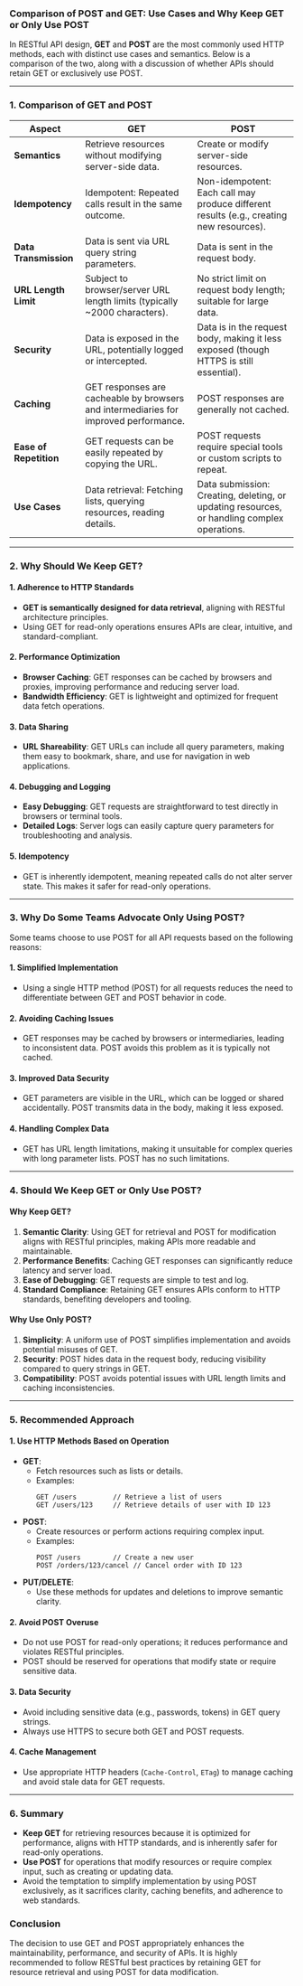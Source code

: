 ### **Comparison of POST and GET: Use Cases and Why Keep GET or Only Use POST**

In RESTful API design, **GET** and **POST** are the most commonly used HTTP methods, each with distinct use cases and semantics. Below is a comparison of the two, along with a discussion of whether APIs should retain GET or exclusively use POST.

---

### **1. Comparison of GET and POST**

| **Aspect**          | **GET**                                                                                     | **POST**                                                                                     |
|---------------------|---------------------------------------------------------------------------------------------|---------------------------------------------------------------------------------------------|
| **Semantics**       | Retrieve resources without modifying server-side data.                                       | Create or modify server-side resources.                                                     |
| **Idempotency**     | Idempotent: Repeated calls result in the same outcome.                                       | Non-idempotent: Each call may produce different results (e.g., creating new resources).     |
| **Data Transmission** | Data is sent via URL query string parameters.                                               | Data is sent in the request body.                                                           |
| **URL Length Limit** | Subject to browser/server URL length limits (typically ~2000 characters).                    | No strict limit on request body length; suitable for large data.                            |
| **Security**         | Data is exposed in the URL, potentially logged or intercepted.                              | Data is in the request body, making it less exposed (though HTTPS is still essential).      |
| **Caching**          | GET responses are cacheable by browsers and intermediaries for improved performance.         | POST responses are generally not cached.                                                    |
| **Ease of Repetition** | GET requests can be easily repeated by copying the URL.                                     | POST requests require special tools or custom scripts to repeat.                            |
| **Use Cases**        | Data retrieval: Fetching lists, querying resources, reading details.                        | Data submission: Creating, deleting, or updating resources, or handling complex operations. |

---

### **2. Why Should We Keep GET?**

#### **1. Adherence to HTTP Standards**
- **GET is semantically designed for data retrieval**, aligning with RESTful architecture principles.
- Using GET for read-only operations ensures APIs are clear, intuitive, and standard-compliant.

#### **2. Performance Optimization**
- **Browser Caching**: GET responses can be cached by browsers and proxies, improving performance and reducing server load.
- **Bandwidth Efficiency**: GET is lightweight and optimized for frequent data fetch operations.

#### **3. Data Sharing**
- **URL Shareability**: GET URLs can include all query parameters, making them easy to bookmark, share, and use for navigation in web applications.

#### **4. Debugging and Logging**
- **Easy Debugging**: GET requests are straightforward to test directly in browsers or terminal tools.
- **Detailed Logs**: Server logs can easily capture query parameters for troubleshooting and analysis.

#### **5. Idempotency**
- GET is inherently idempotent, meaning repeated calls do not alter server state. This makes it safer for read-only operations.

---

### **3. Why Do Some Teams Advocate Only Using POST?**

Some teams choose to use POST for all API requests based on the following reasons:

#### **1. Simplified Implementation**
- Using a single HTTP method (POST) for all requests reduces the need to differentiate between GET and POST behavior in code.

#### **2. Avoiding Caching Issues**
- GET responses may be cached by browsers or intermediaries, leading to inconsistent data. POST avoids this problem as it is typically not cached.

#### **3. Improved Data Security**
- GET parameters are visible in the URL, which can be logged or shared accidentally. POST transmits data in the body, making it less exposed.

#### **4. Handling Complex Data**
- GET has URL length limitations, making it unsuitable for complex queries with long parameter lists. POST has no such limitations.

---

### **4. Should We Keep GET or Only Use POST?**

#### **Why Keep GET?**
1. **Semantic Clarity**: Using GET for retrieval and POST for modification aligns with RESTful principles, making APIs more readable and maintainable.
2. **Performance Benefits**: Caching GET responses can significantly reduce latency and server load.
3. **Ease of Debugging**: GET requests are simple to test and log.
4. **Standard Compliance**: Retaining GET ensures APIs conform to HTTP standards, benefiting developers and tooling.

#### **Why Use Only POST?**
1. **Simplicity**: A uniform use of POST simplifies implementation and avoids potential misuses of GET.
2. **Security**: POST hides data in the request body, reducing visibility compared to query strings in GET.
3. **Compatibility**: POST avoids potential issues with URL length limits and caching inconsistencies.

---

### **5. Recommended Approach**

#### **1. Use HTTP Methods Based on Operation**
- **GET**:
  - Fetch resources such as lists or details.
  - Examples:
    ```http
    GET /users         // Retrieve a list of users
    GET /users/123     // Retrieve details of user with ID 123
    ```
- **POST**:
  - Create resources or perform actions requiring complex input.
  - Examples:
    ```http
    POST /users        // Create a new user
    POST /orders/123/cancel // Cancel order with ID 123
    ```
- **PUT/DELETE**:
  - Use these methods for updates and deletions to improve semantic clarity.

#### **2. Avoid POST Overuse**
- Do not use POST for read-only operations; it reduces performance and violates RESTful principles.
- POST should be reserved for operations that modify state or require sensitive data.

#### **3. Data Security**
- Avoid including sensitive data (e.g., passwords, tokens) in GET query strings.
- Always use HTTPS to secure both GET and POST requests.

#### **4. Cache Management**
- Use appropriate HTTP headers (`Cache-Control`, `ETag`) to manage caching and avoid stale data for GET requests.

---

### **6. Summary**

- **Keep GET** for retrieving resources because it is optimized for performance, aligns with HTTP standards, and is inherently safer for read-only operations.
- **Use POST** for operations that modify resources or require complex input, such as creating or updating data.
- Avoid the temptation to simplify implementation by using POST exclusively, as it sacrifices clarity, caching benefits, and adherence to web standards.

### **Conclusion**
The decision to use GET and POST appropriately enhances the maintainability, performance, and security of APIs. It is highly recommended to follow RESTful best practices by retaining GET for resource retrieval and using POST for data modification.
